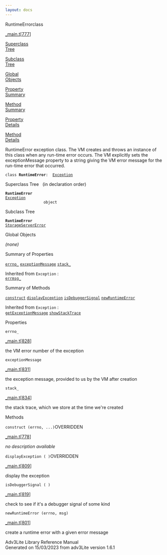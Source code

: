```yaml
---
layout: docs
---
```

<span class="title">RuntimeError</span><span class="type">class</span>

[\_main.t](../file/_main.t.html)\[[777](../source/_main.t.html#777)\]

[Superclass  
Tree](#_SuperClassTree_)

[Subclass  
Tree](#_SubClassTree_)

[Global  
Objects](#_ObjectSummary_)

[Property  
Summary](#_PropSummary_)

[Method  
Summary](#_MethodSummary_)

[Property  
Details](#_Properties_)

[Method  
Details](#_Methods_)



RuntimeError exception class. The VM creates and throws an instance of
this class when any run-time error occurs. The VM explicitly sets the
exceptionMessage property to a string giving the VM error message for
the run-time error that occurred.

`class `**`RuntimeError`**` :   `[`Exception`](../object/Exception.html)



<span id="_SuperClassTree_"></span>



<span class="hdln">Superclass Tree</span>   (in declaration order)



**`RuntimeError`**  
[`Exception`](../object/Exception.html)  
`                 object`  
<span id="_SubClassTree_"></span>



<span class="hdln">Subclass Tree</span>  



**`RuntimeError`**  
[`StorageServerError`](../object/StorageServerError.html)  
<span id="_ObjectSummary_"></span>



<span class="hdln">Global Objects</span>  



*(none)* <span id="_PropSummary_"></span>



<span class="hdln">Summary of Properties</span>  



[`errno_`](#errno_) [`exceptionMessage`](#exceptionMessage) [`stack_`](#stack_)

Inherited from `Exception` :  
[`errmsg_`](../object/Exception.html#errmsg_)

<span id="_MethodSummary_"></span>



<span class="hdln">Summary of Methods</span>  



[`construct`](#construct) [`displayException`](#displayException) [`isDebuggerSignal`](#isDebuggerSignal) [`newRuntimeError`](#newRuntimeError)

Inherited from `Exception` :  
[`getExceptionMessage`](../object/Exception.html#getExceptionMessage) [`showStackTrace`](../object/Exception.html#showStackTrace)

<span id="_Properties_"></span>



<span class="hdln">Properties</span>  



<span id="errno_"></span>

`errno_`

[\_main.t](../file/_main.t.html)\[[828](../source/_main.t.html#828)\]



the VM error number of the exception



<span id="exceptionMessage"></span>

`exceptionMessage`

[\_main.t](../file/_main.t.html)\[[831](../source/_main.t.html#831)\]



the exception message, provided to us by the VM after creation



<span id="stack_"></span>

`stack_`

[\_main.t](../file/_main.t.html)\[[834](../source/_main.t.html#834)\]



the stack trace, which we store at the time we're created



<span id="_Methods_"></span>



<span class="hdln">Methods</span>  



<span id="construct"></span>

`construct (errno, ...)`<span class="rem">OVERRIDDEN</span>

[\_main.t](../file/_main.t.html)\[[778](../source/_main.t.html#778)\]



*no description available*



<span id="displayException"></span>

`displayException ( )`<span class="rem">OVERRIDDEN</span>

[\_main.t](../file/_main.t.html)\[[809](../source/_main.t.html#809)\]



display the exception



<span id="isDebuggerSignal"></span>

`isDebuggerSignal ( )`

[\_main.t](../file/_main.t.html)\[[819](../source/_main.t.html#819)\]



check to see if it's a debugger signal of some kind



<span id="newRuntimeError"></span>

`newRuntimeError (errno, msg)`

[\_main.t](../file/_main.t.html)\[[801](../source/_main.t.html#801)\]



create a runtime error with a given error message





Adv3Lite Library Reference Manual  
Generated on 15/03/2023 from adv3Lite version 1.6.1


